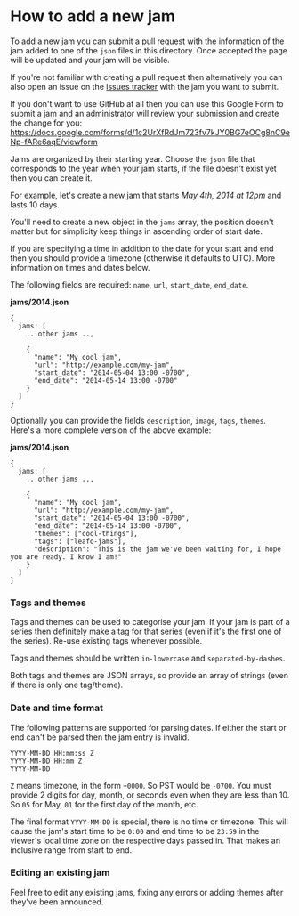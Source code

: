 # How to add a new jam

To add a new jam you can submit a pull request with the information of the jam
added to one of the `json` files in this directory. Once accepted
the page will be updated and your jam will be visible.

If you're not familiar with creating a pull request then alternatively you can also open an
issue on the [issues tracker](https://github.com/leafo/compohub/issues) with
the jam you want to submit.

If you don't want to use GitHub at all then you can use this Google Form to submit a jam and an administrator will review your submission and create the change for you: <https://docs.google.com/forms/d/1c2UrXfRdJm723fv7kJY0BG7eOCg8nC9eNp-fARe6aqE/viewform>

Jams are organized by their starting year. Choose the `json` file that
corresponds to the year when your jam starts, if the file doesn't exist yet
then you can create it.

For example, let's create a new jam that starts *May 4th, 2014 at 12pm* and
lasts 10 days.

You'll need to create a new object in the `jams` array, the position doesn't
matter but for simplicity keep things in ascending order of start date.

If you are specifying a time in addition to the date for your start and end then
you should provide a timezone (otherwise it defaults to UTC). More information
on times and dates below.

The following fields are required: `name`,  `url`, `start_date`, `end_date`.

**jams/2014.json**

    {
      jams: [
        .. other jams ..,

        {
          "name": "My cool jam",
          "url": "http://example.com/my-jam",
          "start_date": "2014-05-04 13:00 -0700",
          "end_date": "2014-05-14 13:00 -0700"
        }
      ]
    }



Optionally you can provide the fields `description`, `image`, `tags`, `themes`.
Here's a more complete version of the above example:

**jams/2014.json**

    {
      jams: [
        .. other jams ..,

        {
          "name": "My cool jam",
          "url": "http://example.com/my-jam",
          "start_date": "2014-05-04 13:00 -0700",
          "end_date": "2014-05-14 13:00 -0700",
          "themes": ["cool-things"],
          "tags": ["leafo-jams"],
          "description": "This is the jam we've been waiting for, I hope you are ready. I know I am!"
        }
      ]
    }


### Tags and themes

Tags and themes can be used to categorise your jam. If your jam is part of a
series then definitely make a tag for that series (even if it's the first one
of the series). Re-use existing tags whenever possible.

Tags and themes should be written `in-lowercase` and `separated-by-dashes`.

Both tags and themes are JSON arrays, so provide an array of strings (even if
there is only one tag/theme).


### Date and time format

The following patterns are supported for parsing dates. If either the start or
end can't be parsed then the jam entry is invalid.

    YYYY-MM-DD HH:mm:ss Z
    YYYY-MM-DD HH:mm Z
    YYYY-MM-DD


`Z` means timezone, in the form `+0000`. So PST would be `-0700`. You must
provide 2 digits for day, month, or seconds even when they are less than 10. So
`05` for May, `01` for the first day of the month, etc.

The final format `YYYY-MM-DD` is special, there is no time or timezone. This
will cause the jam's start time to be `0:00` and end time to be `23:59` in the
viewer's local time zone on the respective days passed in. That makes an
inclusive range from start to end.

### Editing an existing jam

Feel free to edit any existing jams, fixing any errors or adding themes after
they've been announced.
